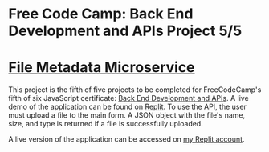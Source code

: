 # Free Code Camp: Back End Development and APIs Project 5/5
# [File Metadata Microservice](https://www.freecodecamp.org/learn/apis-and-microservices/apis-and-microservices-projects/file-metadata-microservice)

This project is the fifth of five projects to be completed for FreeCodeCamp's fifth of six JavaScript certificate: [Back End Development and APIs](https://www.freecodecamp.org/learn/back-end-development-and-apis/#back-end-development-and-apis-projects). A live demo of the application can be found on [Replit](https://replit.com/@john-albright/file-metadata-microservice-free-code-camp). To use the API, the user must upload a file to the main form. A JSON object with the file's name, size, and type is returned if a file is successfully uploaded. 

A live version of the application can be accessed on [my Replit account](https://replit.com/@john-albright/file-metadata-microservice-free-code-camp?v=1). 
